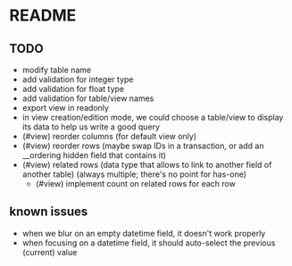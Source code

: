 # README

## TODO

* modify table name
* add validation for integer type
* add validation for float type
* add validation for table/view names
* export view in readonly
* in view creation/edition mode, we could choose a table/view to display its data to help us write a good query
* (#view) reorder columns (for default view only)
* (#view) reorder rows (maybe swap IDs in a transaction, or add an __ordering hidden field that contains it)
* (#view) related rows (data type that allows to link to another field of another table) (always multiple; there's no point for has-one)
  * (#view) implement count on related rows for each row

## known issues

* when we blur on an empty datetime field, it doesn't work properly
* when focusing on a datetime field, it should auto-select the previous
  (current) value
